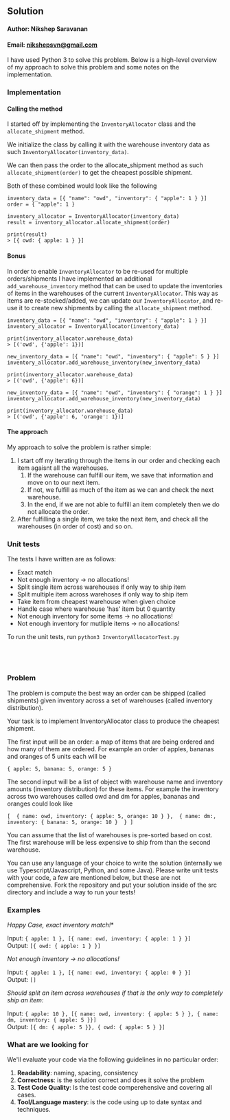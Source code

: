 ## Solution

#### Author: Nikshep Saravanan
#### Email: nikshepsvn@gmail.com

I have used Python 3 to solve this problem. Below is a high-level overview of my approach to solve this problem and some notes on the implementation.

### Implementation

#### Calling the method
 
I started off by implementing the `InventoryAllocator` class and the `allocate_shipment` method. 

We initialize the class by calling it with the warehouse inventory data as such `InventoryAllocator(inventory_data)`.

We can then pass the order to the allocate_shipment method as such `allocate_shipment(order)` to get the cheapest possible shipment.

Both of these combined would look like the following

```
inventory_data = [{ "name": "owd", "inventory": { "apple": 1 } }]
order = { "apple": 1 }

inventory_allocator = InventoryAllocator(inventory_data)
result = inventory_allocator.allocate_shipment(order)

print(result) 
> [{ owd: { apple: 1 } }]

```

#### Bonus
In order to enable `InventoryAllocator` to be re-used for multiple orders/shipments I have implemented an additional `add_warehouse_inventory` method that can be used to update the inventories of items in the warehouses of the current `InventoryAllocator`. This way as items are re-stocked/added, we can update our `InventoryAllocator`, and re-use it to create new shipments by calling the `allocate_shipment` method.

```
inventory_data = [{ "name": "owd", "inventory": { "apple": 1 } }]
inventory_allocator = InventoryAllocator(inventory_data)

print(inventory_allocator.warehouse_data) 
> [('owd', {'apple': 1})]

new_inventory_data = [{ "name": "owd", "inventory": { "apple": 5 } }]
inventory_allocator.add_warehouse_inventory(new_inventory_data)

print(inventory_allocator.warehouse_data) 
> [('owd', {'apple': 6})]

new_inventory_data = [{ "name": "owd", "inventory": { "orange": 1 } }]
inventory_allocator.add_warehouse_inventory(new_inventory_data)

print(inventory_allocator.warehouse_data) 
> [('owd', {'apple': 6, 'orange': 1})]
```


#### The approach 

My approach to solve the problem is rather simple:
1. I start off my iterating through the items in our order and checking each item agaisnt all the warehouses. 
    1. If the warehouse can fulfill our item, we save that information and move on to our next item.
    2. If not, we fulfill as much of the item as we can and check the next warehouse. 
    3. In the end, if we are not able to fulfill an item completely then we do not allocate the order.
2. After fulfilling a single item, we take the next item, and check all the warehouses (in order of cost) and so on.

### Unit tests

The tests I have written are as follows:

* Exact match
* Not enough inventory -> no allocations!
* Split single item across warehouses if only way to ship item
* Split multiple item across warehoses if only way to ship item
* Take item from cheapest warehouse when given choice
* Handle case where warehouse 'has' item but 0 quantity
* Not enough inventory for some items -> no allocations!
* Not enough inventory for mutliple items -> no allocations!

To run the unit tests, run `python3 InventoryAllocatorTest.py`


&nbsp;
-----

### Problem

The problem is compute the best way an order can be shipped (called shipments) given inventory across a set of warehouses (called inventory distribution). 

Your task is to implement InventoryAllocator class to produce the cheapest shipment.

The first input will be an order: a map of items that are being ordered and how many of them are ordered. For example an order of apples, bananas and oranges of 5 units each will be 

`{ apple: 5, banana: 5, orange: 5 }`

The second input will be a list of object with warehouse name and inventory amounts (inventory distribution) for these items. For example the inventory across two warehouses called owd and dm for apples, bananas and oranges could look like

`[ 
    {
    	name: owd,
    	inventory: { apple: 5, orange: 10 }
    }, 
    {
    	name: dm:,
    	inventory: { banana: 5, orange: 10 } 
    }
]`

You can assume that the list of warehouses is pre-sorted based on cost. The first warehouse will be less expensive to ship from than the second warehouse. 

You can use any language of your choice to write the solution (internally we use Typescript/Javascript, Python, and some Java). Please write unit tests with your code, a few are mentioned below, but these are not comprehensive. Fork the repository and put your solution inside of the src directory and include a way to run your tests!

### Examples

*Happy Case, exact inventory match!**

Input: `{ apple: 1 }, [{ name: owd, inventory: { apple: 1 } }]`  
Output: `[{ owd: { apple: 1 } }]`

*Not enough inventory -> no allocations!*

Input: `{ apple: 1 }, [{ name: owd, inventory: { apple: 0 } }]`  
Output: `[]`

*Should split an item across warehouses if that is the only way to completely ship an item:*

Input: `{ apple: 10 }, [{ name: owd, inventory: { apple: 5 } }, { name: dm, inventory: { apple: 5 }}]`  
Output: `[{ dm: { apple: 5 }}, { owd: { apple: 5 } }]`

### What are we looking for

We'll evaluate your code via the following guidelines in no particular order:

1. **Readability**: naming, spacing, consistency
2. **Correctness**: is the solution correct and does it solve the problem
1. **Test Code Quality**: Is the test code comperehensive and covering all cases.
1. **Tool/Language mastery**: is the code using up to date syntax and techniques. 
